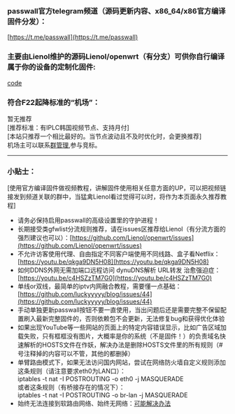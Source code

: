### passwall官方telegram频道（源码更新内容、x86_64/x86官方编译固件分发）：       
[https://t.me/passwall](https://t.me/passwall)              
### 主要由Lienol维护的源码Lienol/openwrt（有分支）可供你自行编译属于你的设备的定制化固件:             
[code](./code.md)                   
### 
### 符合F22起降标准的“机场”：    
暂无推荐         
[推荐标准：有IPLC韩国视频节点、支持月付]           
[本站只推荐一个相比最好的。当节点波动且不及时优化时，会更换推荐]             
机场主可以联系[群管理](https://t.me/wefuxkgfw),参与竞标。              

------------------------------------------------------------------------------------
### 小贴士：       
[使用官方编译固件做视频教程，讲解固件使用相关任意方面的UP，可以把视频链接发到频道关联的群中，当猛禽Lienol看过觉得可以时，将作为本页面永久推荐教程]     
* 请务必保持启用passwall的高级设置里的守护进程！      
* 长期接受类gfwlist分流规则推荐，请在issues区推荐给Lienol（有分流方面的强烈建议也可以）：[https://github.com/Lienol/openwrt/issues](https://github.com/Lienol/openwrt/issues)             
* 不允许访客使用代理、自由指定不同客户端使用不同线路、盒子看Netflix：[https://youtu.be/qkga9DN5H08](https://youtu.be/qkga9DN5H08)        
* 如何DDNS外网无需加端口远程访问 dynuDNS解析 URL转发 治愈强迫症：[https://youtu.be/c4HSZzTM7G0](https://youtu.be/c4HSZzTM7G0)        
* 单线or双线，最简单的iptv内网融合教程，需要懂一点基础：[https://github.com/luckyyyyy/blog/issues/44](https://github.com/luckyyyyy/blog/issues/44)        
* 手动单独更新passwall按钮不要一直使用，当出问题后还是需要完整不保留配置刷入最新完整固件的，否则依赖包不会更新，无法修复bug和获得优化体验          
* 如果出现YouTube等一些网站的页面上的特定内容错误显示，比如广告区域加载失败，只有框框没有图片，大概率是你的系统（不是固件！）的负责域名快速解析的HOSTS文件在作妖，解决办法是删除HOSTS文件里的所有规则（# 号注释掉的内容可以不管，其他的都删掉）               
* 单臂路由模式下，如果无法访问国内网站，尝试在网络防火墙自定义规则添加这条规则（请注意要求eth0为LAN口）：            
iptables -t nat -I POSTROUTING -o eth0 -j MASQUERADE           
或者这条规则（有桥接存在的情况下）：       
iptables -t nat -I POSTROUTING -o  br-lan  -j MASQUERADE            
* 始终无法连接到软路由网络、始终无网络：[可能解决办法](./winproxy.md)             
